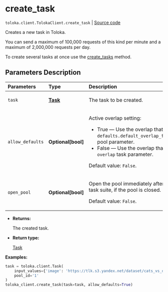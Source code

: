 # create_task
`toloka.client.TolokaClient.create_task` | [Source code](https://github.com/Toloka/toloka-kit/blob/v1.1.1/src/client/__init__.py#L2196)

Creates a new task in Toloka.


You can send a maximum of 100,000 requests of this kind per minute and a maximum of 2,000,000 requests per day.

To create several tasks at once use the [create_tasks](toloka.client.TolokaClient.create_tasks.md) method.

## Parameters Description

| Parameters | Type | Description |
| :----------| :----| :-----------|
`task`|**[Task](toloka.client.task.Task.md)**|<p>The task to be created.</p>
`allow_defaults`|**Optional\[bool\]**|<p>Active overlap setting:</p> <ul> <li>True — Use the overlap that is set in the `defaults.default_overlap_for_new_tasks` pool parameter.</li> <li>False — Use the overlap that is set in the `overlap` task parameter.</li> </ul> <p></p><p>Default value: `False`.</p>
`open_pool`|**Optional\[bool\]**|<p>Open the pool immediately after creating a task suite, if the pool is closed. </p><p>Default value: `False`.</p>

* **Returns:**

  The created task.

* **Return type:**

  [Task](toloka.client.task.Task.md)

**Examples:**


```python
task = toloka.client.Task(
    input_values={'image': 'https://tlk.s3.yandex.net/dataset/cats_vs_dogs/dogs/048e5760fc5a46faa434922b2447a527.jpg'},
    pool_id='1'
)
toloka_client.create_task(task=task, allow_defaults=True)
```
